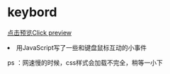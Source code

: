 # keybord
<a href="http://htmlpreview.github.io/?https://github.com/Zzunky/keybord/blob/master/index" >点击预览Click preview</a><br/>

<li>用JavaScript写了一些和键盘鼠标互动的小事件</li>
<p>ps ：网速慢的时候，css样式会加载不完全，稍等一小下</p>
